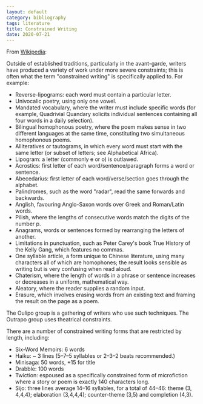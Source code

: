 ```yaml
---
layout: default
category: bibliography
tags: literature
title: Constrained Writing
date: 2020-07-21
---
```


From [Wikipedia](https://en.wikipedia.org/wiki/Constrained_writing):

Outside of established traditions, particularly in the avant-garde, writers have produced a variety of work under more severe constraints; this is often what the term "constrained writing" is specifically applied to. For example:

* Reverse-lipograms: each word must contain a particular letter.
* Univocalic poetry, using only one vowel.
* Mandated vocabulary, where the writer must include specific words (for example, Quadrivial Quandary solicits individual sentences containing all four words in a daily selection).
* Bilingual homophonous poetry, where the poem makes sense in two different languages at the same time, constituting two simultaneous homophonous poems.
* Alliteratives or tautograms, in which every word must start with the same letter (or subset of letters; see Alphabetical Africa).
* Lipogram: a letter (commonly e or o) is outlawed.
* Acrostics: first letter of each word/sentence/paragraph forms a word or sentence.
* Abecedarius: first letter of each word/verse/section goes through the alphabet.
* Palindromes, such as the word "radar", read the same forwards and backwards.
* Anglish, favouring Anglo-Saxon words over Greek and Roman/Latin words.
* Pilish, where the lengths of consecutive words match the digits of the number p.
* Anagrams, words or sentences formed by rearranging the letters of another.
* Limitations in punctuation, such as Peter Carey's book True History of the Kelly Gang, which features no commas.
* One syllable article, a form unique to Chinese literature, using many characters all of which are homophones; the result looks sensible as writing but is very confusing when read aloud.
* Chaterism, where the length of words in a phrase or sentence increases or decreases in a uniform, mathematical way.
* Aleatory, where the reader supplies a random input.
* Erasure, which involves erasing words from an existing text and framing the result on the page as a poem.

The Oulipo group is a gathering of writers who use such techniques. The Outrapo group uses theatrical constraints.

There are a number of constrained writing forms that are restricted by length, including:

* Six-Word Memoirs: 6 words
* Haiku: ~ 3 lines (5–7–5 syllables or 2–3–2 beats recommended.)
* Minisaga: 50 words, +15 for title
* Drabble: 100 words
* Twiction: espoused as a specifically constrained form of microfiction where a story or poem is exactly 140 characters long.
* Sijo: three lines average 14–16 syllables, for a total of 44–46: theme (3, 4,4,4); elaboration (3,4,4,4); counter-theme (3,5) and completion (4,3).

